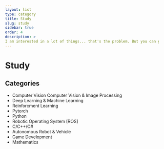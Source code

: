 ```yaml
---
layout: list
type: category
title: Study
slug: study
sidebar: true
order: 4
description: >
I am interested in a lot of things... that's the problem. But you can gain a lot of knowledge to go over the boundaries of specific languages and have something to discuss with peers and coworkers
---
```


# Study

## Categories
* Computer Vision Computer Vision & Image Processing
* Deep Learning & Machine Learning
* Reinforcment Learning
* Pytorch
* Python
* Robotic Operating System [ROS]
* C/C++/C#
* Autonomous Robot & Vehicle
* Game Development
* Mathematics